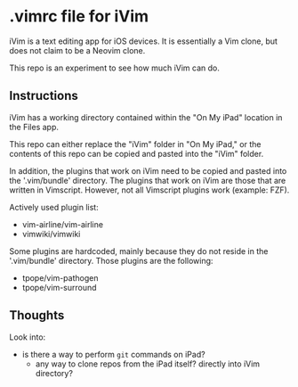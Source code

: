 # .vimrc file for iVim

iVim is a text editing app for iOS devices. It is essentially a Vim clone, but does not claim to be a Neovim clone.

This repo is an experiment to see how much iVim can do.

## Instructions

iVim has a working directory contained within the "On My iPad" location in the Files app.

This repo can either replace the "iVim" folder in "On My iPad," or the contents of this repo can be copied and pasted into the "iVim" folder.

In addition, the plugins that work on iVim need to be copied and pasted into the '.vim/bundle' directory. The plugins that work on iVim are those that are written in Vimscript. However, not all Vimscript plugins work (example: FZF).

Actively used plugin list:
- vim-airline/vim-airline
- vimwiki/vimwiki

Some plugins are hardcoded, mainly because they do not reside in the '.vim/bundle' directory. Those plugins are the following:
- tpope/vim-pathogen
- tpope/vim-surround

## Thoughts

Look into:
- is there a way to perform `git` commands on iPad?
    - any way to clone repos from the iPad itself? directly into iVim directory?
